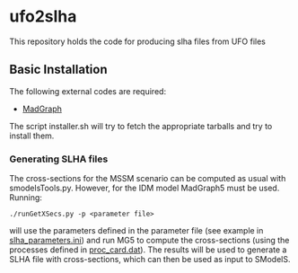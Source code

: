 # ufo2slha
This repository holds the code for producing slha files from UFO files


## Basic Installation ##

The following external codes are required:

  * [MadGraph](https://sarah.hepforge.org/)

The script installer.sh will try to fetch the appropriate tarballs and try to install them.


### Generating SLHA files ###

The cross-sections for the MSSM scenario can be computed as usual with smodelsTools.py.
However, for the IDM model MadGraph5 must be used. Running:

``
./runGetXSecs.py -p <parameter file>
`` 

will use the parameters defined in the parameter file (see example in [slha_parameters.ini](slha_parameters.ini))
and run MG5 to compute the cross-sections (using the processes defined in [proc_card.dat](inputCards/proc_card.dat)).
The results will be used to generate a SLHA file with cross-sections, which can then be used as input to SModelS.

